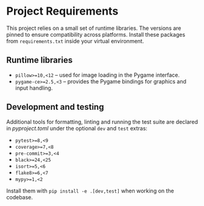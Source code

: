 # Project Requirements

This project relies on a small set of runtime libraries. The versions are pinned to ensure compatibility across platforms. Install these packages from `requirements.txt` inside your virtual environment.

## Runtime libraries

- `pillow>=10,<12` – used for image loading in the Pygame interface.
- `pygame-ce>=2.5,<3` – provides the Pygame bindings for graphics and input handling.

## Development and testing

Additional tools for formatting, linting and running the test suite are declared in *pyproject.toml* under the optional `dev` and `test` extras:

- `pytest>=8,<9`
- `coverage>=7,<8`
- `pre-commit>=3,<4`
- `black>=24,<25`
- `isort>=5,<6`
- `flake8>=6,<7`
- `mypy>=1,<2`

Install them with `pip install -e .[dev,test]` when working on the codebase.

